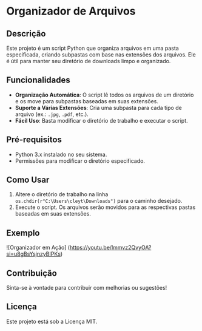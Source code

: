 # Organizador de Arquivos

## Descrição
Este projeto é um script Python que organiza arquivos em uma pasta especificada, criando subpastas com base nas extensões dos arquivos. Ele é útil para manter seu diretório de downloads limpo e organizado.

## Funcionalidades
- **Organização Automática**: O script lê todos os arquivos de um diretório e os move para subpastas baseadas em suas extensões.
- **Suporte a Várias Extensões**: Cria uma subpasta para cada tipo de arquivo (ex.: `.jpg`, `.pdf`, etc.).
- **Fácil Uso**: Basta modificar o diretório de trabalho e executar o script.

## Pré-requisitos
- Python 3.x instalado no seu sistema.
- Permissões para modificar o diretório especificado.

## Como Usar
1. Altere o diretório de trabalho na linha `os.chdir(r"C:\Users\cleyt\Downloads")` para o caminho desejado.
2. Execute o script. Os arquivos serão movidos para as respectivas pastas baseadas em suas extensões.

## Exemplo
![Organizador em Ação] (https://youtu.be/lmmvz2QvyOA?si=u8gBsYsjnzyBIPKs)

## Contribuição
Sinta-se à vontade para contribuir com melhorias ou sugestões!

## Licença
Este projeto está sob a Licença MIT.
